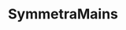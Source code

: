 ---
title: SymmetraMains
crosslinks:
- Overwatch
- chimichangas
- OverwatchUniversity
- taeyskadiedoaHAV
- ZaryaMains
- Competitiveoverwatch
- OWConsole
- VideoPaper
---